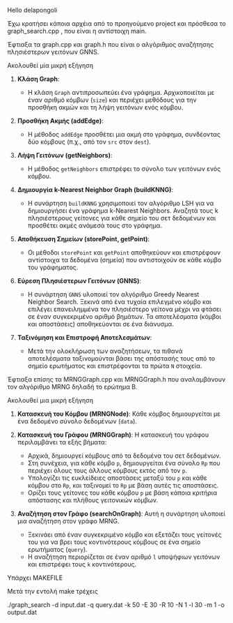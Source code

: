 Hello delapongoli

Έχω κρατήσει κάποια αρχέια από το προηγούμενο project και πρόσθεσα το graph_search.cpp , που είναι η αντίστοιχη main.

Έφτιαξα τα graph.cpp και graph.h που είναι ο αλγόριθμος αναζήτησης πλησιέστερων γειτόνων GNNS.

Ακολουθεί μία μικρή εξήγηση 

1. **Κλάση Graph**:
   - Η κλάση `Graph` αντιπροσωπεύει ένα γράφημα. Αρχικοποιείται με έναν αριθμό κόμβων (`size`) και περιέχει μεθόδους για την προσθήκη ακμών και τη λήψη γειτόνων ενός κόμβου.

2. **Προσθήκη Ακμής (addEdge)**:
   - Η μέθοδος `addEdge` προσθέτει μια ακμή στο γράφημα, συνδέοντας δύο κόμβους (π.χ., από τον `src` στον `dest`).

3. **Λήψη Γειτόνων (getNeighbors)**:
   - Η μέθοδος `getNeighbors` επιστρέφει το σύνολο των γειτόνων ενός κόμβου.

4. **Δημιουργία k-Νearest Neighbor Graph (buildKNNG)**:
   - Η συνάρτηση `buildKNNG` χρησιμοποιεί τον αλγόριθμο LSH για να δημιουργήσει ένα γράφημα k-Nearest Neighbors. Αναζητά τους k πλησιέστερους γείτονες για κάθε σημείο του σετ δεδομένων και προσθέτει ακμές ανάμεσά τους στο γράφημα.

5. **Αποθήκευση Σημείων (storePoint, getPoint)**:
   - Οι μέθοδοι `storePoint` και `getPoint` αποθηκεύουν και επιστρέφουν αντίστοιχα τα δεδομένα (σημεία) που αντιστοιχούν σε κάθε κόμβο του γράφηματος.

6. **Εύρεση Πλησιέστερων Γειτόνων (GNNS)**:
   - Η συνάρτηση `GNNS` υλοποιεί τον αλγόριθμο Greedy Nearest Neighbor Search. Ξεκινά από ένα τυχαία επιλεγμένο κόμβο και επιλέγει επανειλημμένα τον πλησιέστερο γείτονα μέχρι να φτάσει σε έναν συγκεκριμένο αριθμό βημάτων. Τα αποτελέσματα (κόμβοι και αποστάσεις) αποθηκεύονται σε ένα διάνυσμα.

7. **Ταξινόμηση και Επιστροφή Αποτελεσμάτων**:
   - Μετά την ολοκλήρωση των αναζητήσεων, τα πιθανά αποτελέσματα ταξινομούνται βάσει της απόστασής τους από το σημείο ερωτήματος και επιστρέφονται τα πρώτα `N` στοιχεία.

Έφτιαξα επίσης τα MRNGGraph.cpp και MRNGGraph.h που αναλαμβάνουν τον αλγόριθμο MRNG δηλαδή το ερώτημα Β.

Ακολουθεί μια μικρή εξήγηση 

1. **Κατασκευή του Κόμβου (MRNGNode)**: Κάθε κόμβος δημιουργείται με ένα δεδομένο σύνολο δεδομένων (`data`).

2. **Κατασκευή του Γράφου (MRNGGraph)**: Η κατασκευή του γράφου περιλαμβάνει τα εξής βήματα:
   - Αρχικά, δημιουργεί κόμβους από τα δεδομένα του σετ δεδομένων.
   - Στη συνέχεια, για κάθε κόμβο `p`, δημιουργείται ένα σύνολο `Rp` που περιέχει όλους τους άλλους κόμβους εκτός από τον `p`.
   - Υπολογίζει τις ευκλείδειες αποστάσεις μεταξύ του `p` και κάθε κόμβου στο `Rp`, και ταξινομεί το `Rp` με βάση αυτές τις αποστάσεις.
   - Ορίζει τους γείτονες του κάθε κόμβου `p` με βάση κάποια κριτήρια απόστασης και πλήθους γειτονικών κόμβων.

3. **Αναζήτηση στον Γράφο (searchOnGraph)**: Αυτή η συνάρτηση υλοποιεί μια αναζήτηση στον γράφο MRNG.
   - Ξεκινάει από έναν συγκεκριμένο κόμβο και εξετάζει τους γείτονές του για να βρει τους κοντινότερους κόμβους σε ένα σημείο ερωτήματος (`query`).
   - Η αναζήτηση περιορίζεται σε έναν αριθμό `l` υποψήφιων γειτόνων και επιστρέφει τους `k` κοντινότερους.

Υπάρχει MAKEFILE

Μετά την εντολή make τρέχεις 

./graph_search -d input.dat -q query.dat -k 50 -E 30 -R 10 -N 1 -l 30 -m 1 -o output.dat

